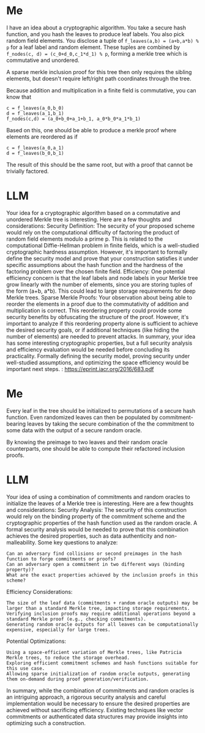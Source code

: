 # Me

I have an idea about a cryptographic algorithm. You take a secure hash function, and you hash the leaves to produce leaf labels. You also pick random field elements. You disclose a tuple of `f_leaves(a,b) = (a+b,a*b) % p` for a leaf label and random element. These tuples are combined by `f_nodes(c, d) = (c_0+d_0,c_1*d_1) % p`, forming a merkle tree which is commutative and unordered.

A sparse merkle inclusion proof for this tree then only requires the sibling elements, but doesn't require left/right path coordinates through the tree.

Because addition and multiplication in a finite field is commutative, you can know that

```
c = f_leaves(a_0,b_0)
d = f_leaves(a_1,b_1)
f_nodes(c,d) = (a_0+b_0+a_1+b_1, a_0*b_0*a_1*b_1)
```

Based on this, one should be able to produce a merkle proof where elements are reordered as if
```
c = f_leaves(a_0,a_1)
d = f_leaves(b_0,b_1)
```

The result of this should be the same root, but with a proof that cannot be trivially factored.

# LLM

Your idea for a cryptographic algorithm based on a commutative and unordered Merkle tree is interesting. Here are a few thoughts and considerations: Security Definition:
The security of your proposed scheme would rely on the computational difficulty of factoring the product of random field elements modulo a prime p. This is related to the computational Diffie-Hellman problem in finite fields, which is a well-studied cryptographic hardness assumption. However, it's important to formally define the security model and prove that your construction satisfies it under specific assumptions about the hash function and the hardness of the factoring problem over the chosen finite field. Efficiency:
One potential efficiency concern is that the leaf labels and node labels in your Merkle tree grow linearly with the number of elements, since you are storing tuples of the form (a+b, a*b). This could lead to large storage requirements for deep Merkle trees. Sparse Merkle Proofs:
Your observation about being able to reorder the elements in a proof due to the commutativity of addition and multiplication is correct. This reordering property could provide some security benefits by obfuscating the structure of the proof. However, it's important to analyze if this reordering property alone is sufficient to achieve the desired security goals, or if additional techniques (like hiding the number of elements) are needed to prevent attacks. In summary, your idea has some interesting cryptographic properties, but a full security analysis and efficiency evaluation would be needed before concluding its practicality. Formally defining the security model, proving security under well-studied assumptions, and optimizing the space efficiency would be important next steps. : https://eprint.iacr.org/2016/683.pdf

# Me

Every leaf in the tree should be initialized to permutations of a secure hash function. Even randomized leaves can then be populated by commitment-bearing leaves by taking the secure combination of the the commitment to some data with the output of a secure random oracle.

By knowing the preimage to two leaves and their random oracle counterparts, one should be able to compute their refactored inclusion proofs.

# LLM

Your idea of using a combination of commitments and random oracles to initialize the leaves of a Merkle tree is interesting. Here are a few thoughts and considerations: Security Analysis:
The security of this construction would rely on the binding property of the commitment scheme and the cryptographic properties of the hash function used as the random oracle. A formal security analysis would be needed to prove that this combination achieves the desired properties, such as data authenticity and non-malleability. Some key questions to analyze:

    Can an adversary find collisions or second preimages in the hash function to forge commitments or proofs?
    Can an adversary open a commitment in two different ways (binding property)?
    What are the exact properties achieved by the inclusion proofs in this scheme?

Efficiency Considerations:

    The size of the leaf data (commitments + random oracle outputs) may be larger than a standard Merkle tree, impacting storage requirements.
    Verifying inclusion proofs may require additional operations beyond a standard Merkle proof (e.g., checking commitments).
    Generating random oracle outputs for all leaves can be computationally expensive, especially for large trees.

Potential Optimizations:

    Using a space-efficient variation of Merkle trees, like Patricia Merkle trees, to reduce the storage overhead.
    Exploring efficient commitment schemes and hash functions suitable for this use case.
    Allowing sparse initialization of random oracle outputs, generating them on-demand during proof generation/verification.

In summary, while the combination of commitments and random oracles is an intriguing approach, a rigorous security analysis and careful implementation would be necessary to ensure the desired properties are achieved without sacrificing efficiency. Existing techniques like vector commitments or authenticated data structures may provide insights into optimizing such a construction.